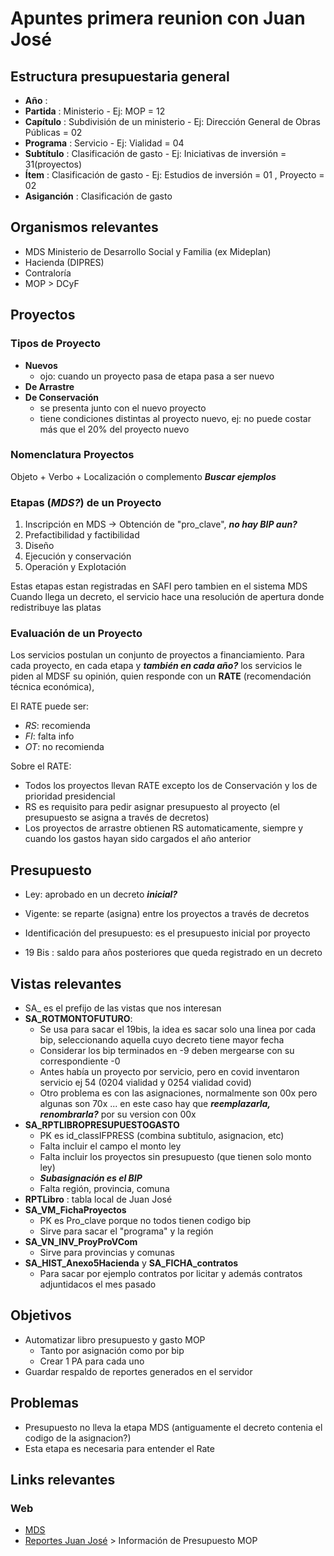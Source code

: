 # Apuntes primera reunion con Juan José

## Estructura presupuestaria general 
- **Año** : 
- **Partida** : Ministerio - Ej: MOP = 12  
- **Capítulo** : Subdivisión de un ministerio - Ej: Dirección General de Obras Públicas = 02
- **Programa** : Servicio - Ej: Vialidad = 04
- **Subtítulo** : Clasificación de gasto - Ej: Iniciativas de inversión = 31(proyectos) 
- **Ítem** : Clasificación de gasto - Ej: Estudios de inversión = 01 , Proyecto = 02
- **Asiganción** : Clasificación de gasto

## Organismos relevantes
- MDS Ministerio de Desarrollo Social y Familia (ex Mideplan)
- Hacienda (DIPRES)
- Contraloría
- MOP > DCyF

## Proyectos
### Tipos de Proyecto
- **Nuevos**
    - ojo: cuando un proyecto pasa de etapa pasa a ser nuevo
- **De Arrastre**
- **De Conservación** 
    - se presenta junto con el nuevo proyecto
    - tiene condiciones distintas al proyecto nuevo, ej: no puede costar más que el 20% del proyecto nuevo

### Nomenclatura Proyectos
Objeto + Verbo + Localización o complemento ***Buscar ejemplos***

### Etapas (***MDS?***) de un Proyecto
1. Inscripción en MDS -> Obtención de "pro_clave", ***no hay BIP aun?***
2. Prefactibilidad y factibilidad
3. Diseño
4. Ejecución y conservación
5. Operación y Explotación

Estas etapas estan registradas en SAFI pero tambien en el sistema MDS
Cuando llega un decreto, el servicio hace una resolución de apertura donde redistribuye las platas

### Evaluación de un Proyecto
Los servicios postulan un conjunto de proyectos a financiamiento. 
Para cada proyecto, en cada etapa y ***también en cada año?*** los servicios le piden al MDSF su opinión, quien responde con un **RATE** (recomendación técnica económica),  

El RATE puede ser:
- *RS*: recomienda 
- *FI*: falta info
- *OT*: no recomienda

Sobre el RATE:
- Todos los proyectos llevan RATE excepto los de Conservación y los de prioridad presidencial
- RS es requisito para pedir asignar presupuesto al proyecto (el presupuesto se asigna a través de decretos)
- Los proyectos de arrastre obtienen RS automaticamente, siempre y cuando los gastos hayan sido cargados el año anterior

## Presupuesto
- Ley: aprobado en un decreto ***inicial?***
- Vigente: se reparte (asigna) entre los proyectos a través de decretos

- Identificación del presupuesto: es el presupuesto inicial por proyecto
- 19 Bis : saldo para años posteriores que queda registrado en un decreto

## Vistas relevantes
- SA_ es el prefijo de las vistas que nos interesan
- **SA_ROTMONTOFUTURO**: 
    - Se usa para sacar el 19bis, la idea es sacar solo una linea por cada bip, seleccionando aquella cuyo decreto tiene mayor fecha
    - Considerar los bip terminados en -9 deben mergearse con su correspondiente -0
    - Antes había un proyecto por servicio, pero en covid inventaron servicio ej 54 (0204 vialidad y 0254 vialidad covid)
    - Otro problema es con las asignaciones, normalmente son 00x pero algunas son 70x ... en este caso hay que ***reemplazarla, renombrarla?*** por su version con 00x
- **SA_RPTLIBROPRESUPUESTOGASTO**
    - PK es id_classIFPRESS (combina subtitulo, asignacion, etc)
    - Falta incluir el campo el monto ley 
    - Falta incluir los proyectos sin presupuesto (que tienen solo monto ley)
    - ***Subasignación es el BIP***
    - Falta región, provincia, comuna
- **RPTLibro** : tabla local de Juan José
- **SA_VM_FichaProyectos**
    - PK es Pro_clave porque no todos tienen codigo bip
    - Sirve para sacar el "programa" y la región
- **SA_VN_INV_ProyProVCom** 
    - Sirve para provincias y comunas
- **SA_HIST_Anexo5Hacienda** y **SA_FICHA_contratos**
    - Para sacar por ejemplo contratos por licitar y además contratos adjuntidacos el mes pasado

## Objetivos
- Automatizar libro presupuesto y gasto MOP 
    - Tanto por asignación como por bip
    - Crear 1 PA para cada uno
- Guardar respaldo de reportes generados en el servidor
    
## Problemas
- Presupuesto no lleva la etapa MDS (antiguamente el decreto contenia el codigo de la asignacion?)
- Esta etapa es necesaria para entender el Rate

## Links relevantes
### Web
- [MDS](https://bip.ministeriodesarrollosocial.gob.cl/)
- [Reportes Juan José](https://planeamiento.mop.gob.cl/) > Información de Presupuesto MOP

